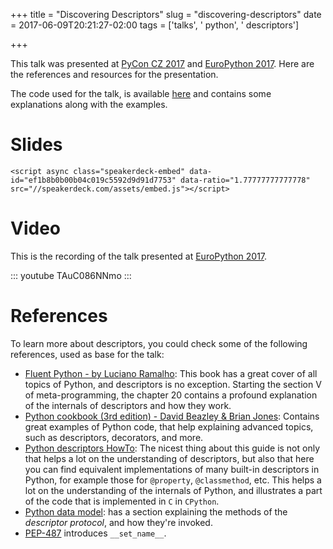 +++
title = "Discovering Descriptors"
slug = "discovering-descriptors"
date = 2017-06-09T20:21:27-02:00
tags = ['talks', ' python', ' descriptors']

+++

This talk was presented at [PyCon CZ 2017](https://cz.pycon.org/2017/)
and [EuroPython
2017](https://ep2017.europython.eu/conference/talks/discovering-descriptors).
Here are the references and resources for the presentation.

The code used for the talk, is available
[here](https://gist.github.com/rmariano/a359fe6b0c650589df68c9619c9354f0)
and contains some explanations along with the examples.

# Slides

```{=html}
<script async class="speakerdeck-embed" data-id="ef1b8b0b00b04c019c5592d9d91d7753" data-ratio="1.77777777777778" src="//speakerdeck.com/assets/embed.js"></script>
```
# Video

This is the recording of the talk presented at [EuroPython
2017](https://ep2017.europython.eu/conference/talks/discovering-descriptors).

::: youtube
TAuC086NNmo
:::

# References

To learn more about descriptors, you could check some of the following
references, used as base for the talk:

-   [Fluent Python - by Luciano
    Ramalho](http://shop.oreilly.com/product/0636920032519.do): This
    book has a great cover of all topics of Python, and descriptors is
    no exception. Starting the section V of meta-programming, the
    chapter 20 contains a profound explanation of the internals of
    descriptors and how they work.
-   [Python cookbook (3rd edition) - David Beazley & Brian
    Jones](http://shop.oreilly.com/product/0636920027072.do): Contains
    great examples of Python code, that help explaining advanced topics,
    such as descriptors, decorators, and more.
-   [Python descriptors
    HowTo](https://docs.python.org/3.6/howto/descriptor.html): The
    nicest thing about this guide is not only that helps a lot on the
    understanding of descriptors, but also that here you can find
    equivalent implementations of many built-in descriptors in Python,
    for example those for `@property`, `@classmethod`, etc. This helps a
    lot on the understanding of the internals of Python, and illustrates
    a part of the code that is implemented in `C` in `CPython`.
-   [Python data
    model](https://docs.python.org/3/reference/datamodel.html#descriptors):
    has a section explaining the methods of the *descriptor protocol*,
    and how they\'re invoked.
-   [PEP-487](https://www.python.org/dev/peps/pep-0487/) introduces
    `__set_name__`.
